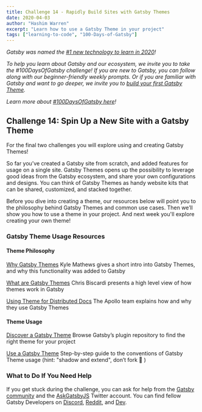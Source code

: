 ```yaml
---
title: Challenge 14 - Rapidly Build Sites with Gatsby Themes
date: 2020-04-03
author: "Hashim Warren"
excerpt: "Learn how to use a Gatsby Theme in your project"
tags: ["learning-to-code", "100-Days-of-Gatsby"]
---
```


_Gatsby was named the [#1 new technology to learn in 2020](https://www.cnbc.com/2019/12/02/10-hottest-tech-skills-that-could-pay-off-most-in-2020-says-new-report.html)!_

_To help you learn about Gatsby and our ecosystem, we invite you to take the #100DaysOfGatsby challenge! If you are new to Gatsby, you can follow along with our beginner-friendly weekly prompts. Or if you are familiar with Gatsby and want to go deeper, we invite you to [build your first Gatsby Theme](/docs/themes/building-themes/)._

_Learn more about [#100DaysOfGatsby here](/blog/100days)!_

## Challenge 14: Spin Up a New Site with a Gatsby Theme

For the final two challenges you will explore using and creating Gatsby Themes!

So far you’ve created a Gatsby site from scratch, and added features for usage on a single site. Gatsby Themes opens up the possibility to leverage good ideas from the Gatsby ecosystem, and share your own configurations and designs. You can think of Gatsby Themes as handy website kits that can be shared, customized, and stacked together.

Before you dive into creating a theme, our resources below will point you to the philosophy behind Gatsby Themes and common use cases. Then we’ll show you how to use a theme in your project. And next week you'll explore creating your own theme!

### Gatsby Theme Usage Resources

#### Theme Philosophy

[Why Gatsby Themes](/blog/2019-01-31-why-themes) Kyle Mathews gives a short intro into Gatsby Themes, and why this functionality was added to Gatsby

[What are Gatsby Themes](https://youtu.be/LBpNwUU3QVI) Chris Biscardi presents a high level view of how themes work in Gatsby

[Using Theme for Distributed Docs](/blog/2019-07-03-using-themes-for-distributed-docs/) The Apollo team explains how and why they use Gatsby Themes

#### Theme Usage

[Discover a Gatsby Theme](/plugins/?=gatsby-theme) Browse Gatsby’s plugin repository to find the right theme for your project

[Use a Gatsby Theme](/docs/themes/using-a-gatsby-theme/) Step-by-step guide to the conventions of Gatsby Theme usage (hint: "shadow and extend", don’t fork 🙂 )

### What to Do If You Need Help

If you get stuck during the challenge, you can ask for help from the [Gatsby community](/contributing/community/) and the [AskGatsbyJS](https://twitter.com/AskGatsbyJS) Twitter account. You can find fellow Gatsby Developers on [Discord](https://discordapp.com/invite/gatsby), [Reddit](https://www.reddit.com/r/gatsbyjs/), and [Dev](https://dev.to/t/gatsby).
